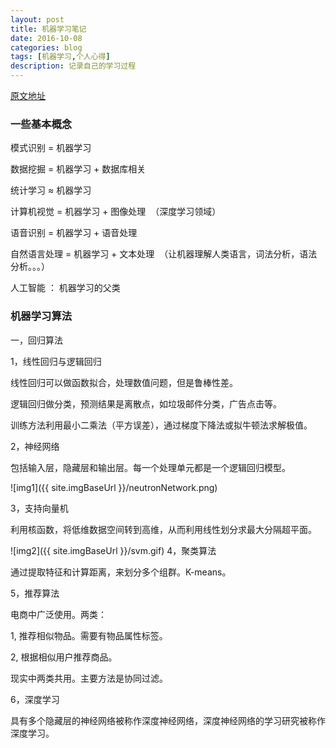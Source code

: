```yaml
---
layout: post
title: 机器学习笔记
date: 2016-10-08
categories: blog
tags: [机器学习,个人心得]
description: 记录自己的学习过程
---
```

[原文地址](http://www.36dsj.com/archives/20382)

### 一些基本概念

模式识别 = 机器学习

数据挖掘 = 机器学习 + 数据库相关

统计学习 ≈ 机器学习

计算机视觉 = 机器学习 + 图像处理  （深度学习领域）

语音识别 = 机器学习 + 语音处理

自然语言处理 = 机器学习 + 文本处理  （让机器理解人类语言，词法分析，语法分析。。。）

人工智能 ： 机器学习的父类

### 机器学习算法

一，回归算法

1，线性回归与逻辑回归

线性回归可以做函数拟合，处理数值问题，但是鲁棒性差。

逻辑回归做分类，预测结果是离散点，如垃圾邮件分类，广告点击等。

训练方法利用最小二乘法（平方误差），通过梯度下降法或拟牛顿法求解极值。

2，神经网络

包括输入层，隐藏层和输出层。每一个处理单元都是一个逻辑回归模型。

![img1]({{ site.imgBaseUrl }}/neutronNetwork.png)

3，支持向量机

利用核函数，将低维数据空间转到高维，从而利用线性划分求最大分隔超平面。

![img2]({{ site.imgBaseUrl }}/svm.gif)
4，聚类算法

通过提取特征和计算距离，来划分多个组群。K-means。

5，推荐算法

电商中广泛使用。两类：

1, 推荐相似物品。需要有物品属性标签。

2, 根据相似用户推荐商品。

现实中两类共用。主要方法是协同过滤。

6，深度学习

具有多个隐藏层的神经网络被称作深度神经网络，深度神经网络的学习研究被称作深度学习。




